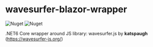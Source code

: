 # wavesurfer-blazor-wrapper

![Nuget](https://img.shields.io/nuget/v/WavesurferBlazorWrapper) ![Nuget](https://img.shields.io/nuget/dt/WavesurferBlazorWrapper)

.NET6 Core wrapper around JS library: wavesurfer.js by **katspaugh** (https://wavesurfer-js.org/)
